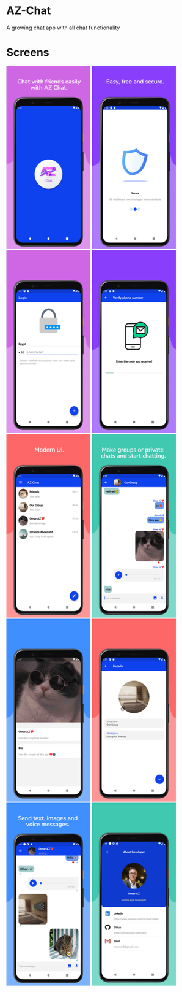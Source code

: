 # AZ-Chat
A growing chat app with all chat functionality 

# Screens
<p>
<img src="https://github.com/omarzer0/AZ-Chat/blob/main/assets/image1.jpeg" width="220">
<img src="https://github.com/omarzer0/AZ-Chat/blob/main/assets/image2.jpeg" width="220">
<img src="https://github.com/omarzer0/AZ-Chat/blob/main/assets/image3.jpeg" width="220">
<img src="https://github.com/omarzer0/AZ-Chat/blob/main/assets/image4.jpeg" width="220">
<img src="https://github.com/omarzer0/AZ-Chat/blob/main/assets/image5.jpeg" width="220">
<img src="https://github.com/omarzer0/AZ-Chat/blob/main/assets/image6.jpeg" width="220">
<img src="https://github.com/omarzer0/AZ-Chat/blob/main/assets/image7.jpeg" width="220">
<img src="https://github.com/omarzer0/AZ-Chat/blob/main/assets/image8.jpeg" width="220">
<img src="https://github.com/omarzer0/AZ-Chat/blob/main/assets/image9.jpeg" width="220">
<img src="https://github.com/omarzer0/AZ-Chat/blob/main/assets/image10.jpeg" width="220">
</p>
